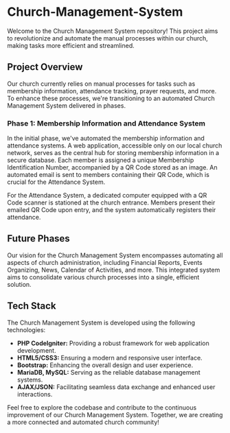 # Church-Management-System

Welcome to the Church Management System repository! This project aims to revolutionize and automate the manual processes within our church, making tasks more efficient and streamlined.

## Project Overview

Our church currently relies on manual processes for tasks such as membership information, attendance tracking, prayer requests, and more. To enhance these processes, we're transitioning to an automated Church Management System delivered in phases.

### Phase 1: Membership Information and Attendance System

In the initial phase, we've automated the membership information and attendance systems. A web application, accessible only on our local church network, serves as the central hub for storing membership information in a secure database. Each member is assigned a unique Membership Identification Number, accompanied by a QR Code stored as an image. An automated email is sent to members containing their QR Code, which is crucial for the Attendance System.

For the Attendance System, a dedicated computer equipped with a QR Code scanner is stationed at the church entrance. Members present their emailed QR Code upon entry, and the system automatically registers their attendance.

## Future Phases

Our vision for the Church Management System encompasses automating all aspects of church administration, including Financial Reports, Events Organizing, News, Calendar of Activities, and more. This integrated system aims to consolidate various church processes into a single, efficient solution.

## Tech Stack

The Church Management System is developed using the following technologies:

- **PHP CodeIgniter:** Providing a robust framework for web application development.
- **HTML5/CSS3:** Ensuring a modern and responsive user interface.
- **Bootstrap:** Enhancing the overall design and user experience.
- **MariaDB, MySQL:** Serving as the reliable database management systems.
- **AJAX/JSON:** Facilitating seamless data exchange and enhanced user interactions.

Feel free to explore the codebase and contribute to the continuous improvement of our Church Management System. Together, we are creating a more connected and automated church community!
